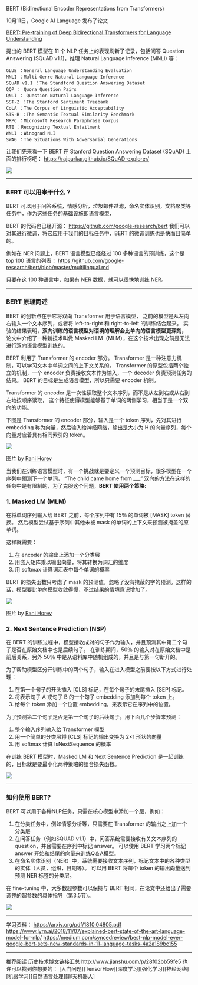 

BERT (Bidirectional Encoder Representations from Transformers) 

10月11日，Google AI Language 发布了论文 

[BERT: Pre-training of Deep Bidirectional Transformers for
Language Understanding](https://arxiv.org/pdf/1810.04805.pdf)

提出的 BERT 模型在 11 个 NLP 任务上的表现刷新了记录，包括问答 Question Answering (SQuAD v1.1)，推理 Natural Language Inference (MNLI) 等：

```
GLUE ：General Language Understanding Evaluation
MNLI ：Multi-Genre Natural Language Inference
SQuAD v1.1 ：The Standford Question Answering Dataset
QQP ： Quora Question Pairs 
QNLI ： Question Natural Language Inference
SST-2 ：The Stanford Sentiment Treebank
CoLA ：The Corpus of Linguistic Acceptability 
STS-B ：The Semantic Textual Similarity Benchmark
MRPC ：Microsoft Research Paraphrase Corpus
RTE ：Recognizing Textual Entailment 
WNLI ：Winograd NLI
SWAG ：The Situations With Adversarial Generations
```

让我们先来看一下 BERT 在 Stanford Question Answering Dataset (SQuAD) 上面的排行榜吧：
https://rajpurkar.github.io/SQuAD-explorer/

![](https://upload-images.jianshu.io/upload_images/1667471-cd0f50582268c679.png?imageMogr2/auto-orient/strip%7CimageView2/2/w/1240)


---

### BERT 可以用来干什么？

BERT 可以用于问答系统，情感分析，垃圾邮件过滤，命名实体识别，文档聚类等任务中，作为这些任务的基础设施即语言模型，

BERT 的代码也已经开源：
https://github.com/google-research/bert
我们可以对其进行微调，将它应用于我们的目标任务中，BERT 的微调训练也是快而且简单的。

例如在 NER 问题上，BERT 语言模型已经经过 100 多种语言的预训练，这个是 top 100 语言的列表：
https://github.com/google-research/bert/blob/master/multilingual.md

只要在这 100 种语言中，如果有 NER 数据，就可以很快地训练 NER。

---

### BERT 原理简述

BERT 的创新点在于它将双向 Transformer 用于语言模型，
之前的模型是从左向右输入一个文本序列，或者将  left-to-right 和 right-to-left 的训练结合起来。
实验的结果表明，**双向训练的语言模型对语境的理解会比单向的语言模型更深刻，**
论文中介绍了一种新技术叫做 Masked LM（MLM），在这个技术出现之前是无法进行双向语言模型训练的。

BERT 利用了 Transformer 的 encoder 部分。
Transformer 是一种注意力机制，可以学习文本中单词之间的上下文关系的。 
Transformer 的原型包括两个独立的机制，一个 encoder 负责接收文本作为输入，一个 decoder 负责预测任务的结果。
BERT 的目标是生成语言模型，所以只需要 encoder 机制。

Transformer 的 encoder 是一次性读取整个文本序列，而不是从左到右或从右到左地按顺序读取，
这个特征使得模型能够基于单词的两侧学习，相当于是一个双向的功能。

下图是 Transformer 的 encoder 部分，输入是一个 token 序列，先对其进行 embedding 称为向量，然后输入给神经网络，输出是大小为 H 的向量序列，每个向量对应着具有相同索引的 token。

![](https://upload-images.jianshu.io/upload_images/1667471-da944f4f46d1a9cb.png?imageMogr2/auto-orient/strip%7CimageView2/2/w/1240)

图片 by [Rani Horev](https://www.lyrn.ai/2018/11/07/explained-bert-state-of-the-art-language-model-for-nlp/)

当我们在训练语言模型时，有一个挑战就是要定义一个预测目标，很多模型在一个序列中预测下一个单词，
“The child came home from ___”
双向的方法在这样的任务中是有限制的，为了克服这个问题，**BERT 使用两个策略:**

### 1. Masked LM (MLM)

在将单词序列输入给 BERT 之前，每个序列中有 15％ 的单词被 [MASK] token 替换。 然后模型尝试基于序列中其他未被 mask 的单词的上下文来预测被掩盖的原单词。

这样就需要：

1. 在 encoder 的输出上添加一个分类层
2. 用嵌入矩阵乘以输出向量，将其转换为词汇的维度
3. 用 softmax 计算词汇表中每个单词的概率

BERT 的损失函数只考虑了 mask 的预测值，忽略了没有掩蔽的字的预测。这样的话，模型要比单向模型收敛得慢，不过结果的情境意识增加了。

![](https://upload-images.jianshu.io/upload_images/1667471-29bc20334044e169.png?imageMogr2/auto-orient/strip%7CimageView2/2/w/1240)

图片 by [Rani Horev](https://www.lyrn.ai/2018/11/07/explained-bert-state-of-the-art-language-model-for-nlp/)

### 2. Next Sentence Prediction (NSP)

在 BERT 的训练过程中，模型接收成对的句子作为输入，并且预测其中第二个句子是否在原始文档中也是后续句子。 
在训练期间，50％ 的输入对在原始文档中是前后关系，另外 50％ 中是从语料库中随机组成的，并且是与第一句断开的。

为了帮助模型区分开训练中的两个句子，输入在进入模型之前要按以下方式进行处理：

1. 在第一个句子的开头插入 [CLS] 标记，在每个句子的末尾插入 [SEP] 标记。
2. 将表示句子 A 或句子 B 的一个句子 embedding 添加到每个 token 上。
3. 给每个 token 添加一个位置 embedding，来表示它在序列中的位置。

为了预测第二个句子是否是第一个句子的后续句子，用下面几个步骤来预测：

1. 整个输入序列输入给 Transformer 模型
2. 用一个简单的分类层将 [CLS] 标记的输出变换为 2×1 形状的向量
3. 用 softmax 计算 IsNextSequence 的概率

在训练 BERT 模型时，Masked LM 和 Next Sentence Prediction 是一起训练的，目标就是要最小化两种策略的组合损失函数。

![](https://upload-images.jianshu.io/upload_images/1667471-db6ea888d0b60ec5.png?imageMogr2/auto-orient/strip%7CimageView2/2/w/1240)

---

### 如何使用 BERT?

BERT 可以用于各种NLP任务，只需在核心模型中添加一个层，例如：

1. 在分类任务中，例如情感分析等，只需要在 Transformer 的输出之上加一个分类层
2. 在问答任务（例如SQUAD v1.1）中，问答系统需要接收有关文本序列的 question，并且需要在序列中标记 answer。 可以使用 BERT 学习两个标记 answer 开始和结尾的向量来训练Q＆A模型。
3. 在命名实体识别（NER）中，系统需要接收文本序列，标记文本中的各种类型的实体（人员，组织，日期等）。 可以用 BERT 将每个 token 的输出向量送到预测 NER 标签的分类层。

在 fine-tuning 中，大多数超参数可以保持与 BERT 相同，在论文中还给出了需要调整的超参数的具体指导（第3.5节）。


![](https://upload-images.jianshu.io/upload_images/1667471-aa82f64085510604.png?imageMogr2/auto-orient/strip%7CimageView2/2/w/1240)


---

学习资料：
https://arxiv.org/pdf/1810.04805.pdf
https://www.lyrn.ai/2018/11/07/explained-bert-state-of-the-art-language-model-for-nlp/
https://medium.com/syncedreview/best-nlp-model-ever-google-bert-sets-new-standards-in-11-language-tasks-4a2a189bc155

---

推荐阅读 [历史技术博文链接汇总](http://www.jianshu.com/p/28f02bb59fe5)
http://www.jianshu.com/p/28f02bb59fe5
也许可以找到你想要的：
[入门问题][TensorFlow][深度学习][强化学习][神经网络][机器学习][自然语言处理][聊天机器人]










